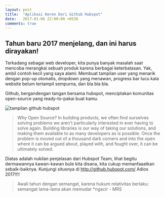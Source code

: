 ```yaml
---
layout: post
title:  "Aplikasi Keren Dari Github Hubspot"
date:   2017-01-06 22:00:00 +0530
comments: true
---
```


Tahun baru 2017 menjelang, dan ini harus dirayakan!
-----------
Terkadang sebagai web developer, kita punya banyak masalah saat mencoba merangkai sebuah produk karena berbagai keterbatasan. Yak, ambil contoh kecil yang saya alami: Membuat tampilan user yang menarik dengan pop-up otomatis, dropdown yang menawan, progress bar lucu kala website belum tertampil sempurna, dan bla bla bla.

Github, bergandengan tangan bersama hubspot, menciptakan komunitas open-source yang ready-to-pakai buat kamu.

![tampilan github hubspot](http://i.imgur.com/4zNEbdq.jpg)

> Why Open Source?
In building products, we often find ourselves solving problems we aren't particularly interested in ever having to solve again. Building libraries is our way of taking our solutions, and making them available to as many developers as is possible. Once the problem is moved out of a thousand dark corners and into the open where it can be argued about, played with, and fought over, it can be ultimately solved.

Diatas adalah nukilan penjelasan dari Hubspot Team, lihat begitu dermawannya kawan-kawan bule kita disana, kita cukup memanfaaatkan sebaik-baiknya. Kunjungi situsnya di <http://github.hubspot.com/> Adios 2017!!!!

> Awali tahun dengan semangat, karena hukum relativitas berlaku: semangat lama-lama akan memudar *ngacir - MRS
